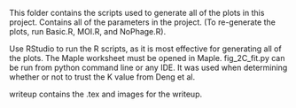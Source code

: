 This folder contains the scripts used to generate all of the plots in this project. Contains all of the parameters in the project. (To re-generate the plots, run Basic.R, MOI.R, and NoPhage.R).

Use RStudio to run the R scripts, as it is most effective for generating all of the plots.  The Maple worksheet must be opened in Maple.
fig_2C_fit.py can be run from python command line or any IDE. It was used when determining whether or not to trust the K value from Deng et al.

writeup contains the .tex and images for the writeup.
